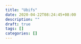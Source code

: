 ```yaml
---
title: "Ubifs"
date: 2020-04-22T08:24:45+08:00
description: ""
draft: true
tags: []
categories: []
---
```

